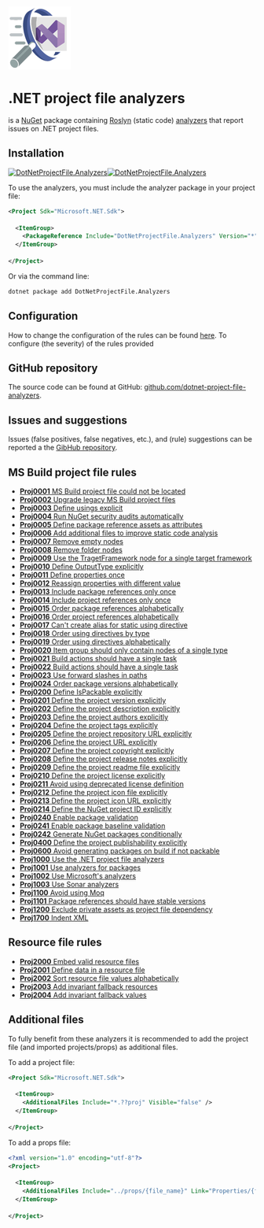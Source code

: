 ![.NET project file analyzers logo](design/logo_128x128.png)
# .NET project file analyzers
is a [NuGet](https://www.nuget.org/packages/DotNetProjectFile.Analyzers/) package
containing [Roslyn](https://docs.microsoft.com/en-us/dotnet/csharp/roslyn-sdk/)
(static code) [analyzers](https://docs.microsoft.com/en-us/dotnet/api/microsoft.codeanalysis.diagnostics.diagnosticanalyzer)
that report issues on .NET project files.

## Installation
[![DotNetProjectFile.Analyzers](https://img.shields.io/nuget/v/DotNetProjectFile.Analyzers)![DotNetProjectFile.Analyzers](https://img.shields.io/nuget/dt/DotNetProjectFile.Analyzers)](https://www.nuget.org/packages/DotNetProjectFile.Analyzers/)

To use the analyzers, you must include the analyzer package in your project file:
``` XML
<Project Sdk="Microsoft.NET.Sdk">

  <ItemGroup>
    <PackageReference Include="DotNetProjectFile.Analyzers" Version="*" PrivateAssets="all" />
  </ItemGroup>

</Project>
```
Or via the command line:
``` bash
dotnet package add DotNetProjectFile.Analyzers
```

## Configuration
How to change the configuration of the rules can be found [here](rules/configuration.md).
To configure (the severity) of the rules provided

## GitHub repository
The source code can be found at GitHub: [github.com/dotnet-project-file-analyzers](https://github.com/dotnet-project-file-analyzers/dotnet-project-file-analyzers).

## Issues and suggestions
Issues (false positives, false negatives, etc.), and (rule) suggestions can be
reported a the [GibHub repository](https://github.com/dotnet-project-file-analyzers/dotnet-project-file-analyzers/issues).

## MS Build project file rules
* [**Proj0001** MS Build project file could not be located](rules/Proj0001.md)
* [**Proj0002** Upgrade legacy MS Build project files](rules/Proj0002.md)
* [**Proj0003** Define usings explicit](rules/Proj0003.md)
* [**Proj0004** Run NuGet security audits automatically](rules/Proj0004.md)
* [**Proj0005** Define package reference assets as attributes](rules/Proj0005.md)
* [**Proj0006** Add additional files to improve static code analysis](rules/Proj0006.md)
* [**Proj0007** Remove empty nodes](rules/Proj0007.md)
* [**Proj0008** Remove folder nodes](rules/Proj0008.md)
* [**Proj0009** Use the TragetFramework node for a single target framework](rules/Proj0009.md)
* [**Proj0010** Define OutputType explicitly](rules/Proj0010.md)
* [**Proj0011** Define properties once](rules/Proj0011.md)
* [**Proj0012** Reassign properties with different value](rules/Proj0012.md)
* [**Proj0013** Include package references only once](rules/Proj0013.md)
* [**Proj0014** Include project references only once](rules/Proj0014.md)
* [**Proj0015** Order package references alphabetically](rules/Proj0015.md)
* [**Proj0016** Order project references alphabetically](rules/Proj0016.md)
* [**Proj0017** Can't create alias for static using directive](rules/Proj0017.md)
* [**Proj0018** Order using directives by type](rules/Proj0018.md)
* [**Proj0019** Order using directives alphabetically](rules/Proj0019.md)
* [**Proj0020** Item group should only contain nodes of a single type](rules/Proj0020.md)
* [**Proj0021** Build actions should have a single task](rules/Proj0021.md)
* [**Proj0022** Build actions should have a single task](rules/Proj0022.md)
* [**Proj0023** Use forward slashes in paths](rules/Proj0023.md)
* [**Proj0024** Order package versions alphabetically](rules/Proj0024.md)
* [**Proj0200** Define IsPackable explicitly](rules/Proj0200.md)
* [**Proj0201** Define the project version explicitly](rules/Proj0201.md)
* [**Proj0202** Define the project description explicitly](rules/Proj0202.md)
* [**Proj0203** Define the project authors explicitly](rules/Proj0203.md)
* [**Proj0204** Define the project tags explicitly](rules/Proj0204.md)
* [**Proj0205** Define the project repository URL explicitly](rules/Proj0205.md)
* [**Proj0206** Define the project URL explicitly](rules/Proj0206.md)
* [**Proj0207** Define the project copyright explicitly](rules/Proj0207.md)
* [**Proj0208** Define the project release notes explicitly](rules/Proj0208.md)
* [**Proj0209** Define the project readme file explicitly](rules/Proj0209.md)
* [**Proj0210** Define the project license explicitly](rules/Proj0210.md)
* [**Proj0211** Avoid using deprecated license definition](rules/Proj0211.md)
* [**Proj0212** Define the project icon file explicitly](rules/Proj0212.md)
* [**Proj0213** Define the project icon URL explicitly](rules/Proj0213.md)
* [**Proj0214** Define the NuGet project ID explicitly](rules/Proj0214.md)
* [**Proj0240** Enable package validation](rules/Proj0240.md)
* [**Proj0241** Enable package baseline validation](rules/Proj0241.md)
* [**Proj0242** Generate NuGet packages conditionally](rules/Proj0242.md)
* [**Proj0400** Define the project publishability explicitly](rules/Proj0400.md)
* [**Proj0600** Avoid generating packages on build if not packable](rules/Proj0600.md)
* [**Proj1000** Use the .NET project file analyzers](rules/Proj1000.md)
* [**Proj1001** Use analyzers for packages](rules/Proj1001.md)
* [**Proj1002** Use Microsoft's analyzers](rules/Proj1002.md)
* [**Proj1003** Use Sonar analyzers](rules/Proj1003.md)
* [**Proj1100** Avoid using Moq](rules/Proj1100.md)
* [**Proj1101** Package references should have stable versions](rules/Proj1101.md)
* [**Proj1200** Exclude private assets as project file dependency](rules/Proj1200.md)
* [**Proj1700** Indent XML](rules/Proj1700.md)

## Resource file rules
* [**Proj2000** Embed valid resource files](rules/Proj2000.md)
* [**Proj2001** Define data in a resource file](rules/Proj2001.md)
* [**Proj2002** Sort resource file values alphabetically](rules/Proj2002.md)
* [**Proj2003** Add invariant fallback resources](rules/Proj2003.md)
* [**Proj2004** Add invariant fallback values](rules/Proj2004.md)

## Additional files
To fully benefit from these analyzers it is recommended to add the project file
(and imported projects/props) as additional files.

To add a project file:

``` XML
<Project Sdk="Microsoft.NET.Sdk">

  <ItemGroup>
    <AdditionalFiles Include="*.??proj" Visible="false" />
  </ItemGroup>

</Project>
```

To add a props file:

``` XML
<?xml version="1.0" encoding="utf-8"?>
<Project>

  <ItemGroup>
    <AdditionalFiles Include="../props/{file_name}" Link="Properties/{file_name}" />
  </ItemGroup>

</Project>
```
